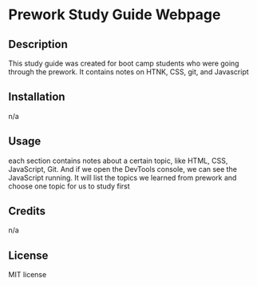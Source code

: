 # Prework Study Guide Webpage

## Description

This study guide was created for boot camp students who were going through the prework. It contains notes on HTNK, CSS, git, and Javascript 


## Installation

n/a

## Usage

each section contains notes about a certain topic, like HTML, CSS, JavaScript, Git. And if we open the DevTools console, we can see the JavaScript running. It will list the topics we learned from prework and choose one topic for us to study first

## Credits

n/a

## License

MIT license


